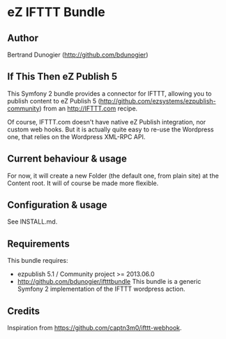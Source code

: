 # eZ IFTTT Bundle

## Author
Bertrand Dunogier (http://github.com/bdunogier)

## If This Then eZ Publish 5
This Symfony 2 bundle provides a connector for IFTTT, allowing you
to publish content to eZ Publish 5 (http://github.com/ezsystems/ezpublish-community)
from an http://IFTTT.com recipe.

Of course, IFTTT.com doesn't have native eZ Publish integration,
nor custom web hooks. But it is actually quite easy to re-use the Wordpress one, 
that relies on the Wordpress XML-RPC API.

## Current behaviour & usage
For now, it will create a new Folder (the default one, from plain site) at the Content root. It will of course be made more flexible.

## Configuration & usage
See INSTALL.md.

## Requirements
This bundle requires:
- ezpublish 5.1 / Community project >= 2013.06.0
- http://github.com/bdunogier/iftttbundle
  This bundle is a generic Symfony 2 implementation of the IFTTT wordpress action.

## Credits

Inspiration from https://github.com/captn3m0/ifttt-webhook.
